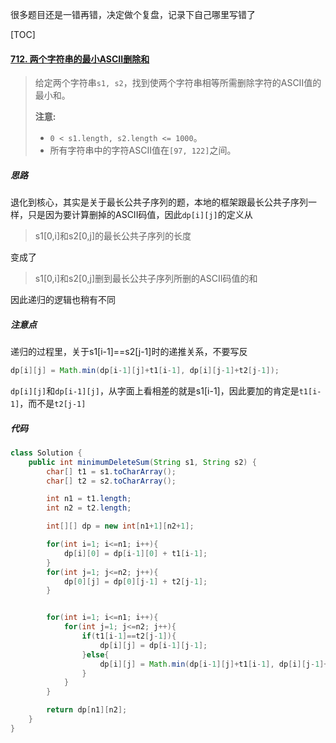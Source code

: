 很多题目还是一错再错，决定做个复盘，记录下自己哪里写错了



[TOC]

#### [712. 两个字符串的最小ASCII删除和](https://leetcode-cn.com/problems/minimum-ascii-delete-sum-for-two-strings/)

> 给定两个字符串`s1, s2`，找到使两个字符串相等所需删除字符的ASCII值的最小和。
>
> 
>
> **注意:**
> 
>- `0 < s1.length, s2.length <= 1000`。
> - 所有字符串中的字符ASCII值在`[97, 122]`之间。



##### 思路

退化到核心，其实是关于最长公共子序列的题，本地的框架跟最长公共子序列一样，只是因为要计算删掉的ASCII码值，因此`dp[i][j]`的定义从

>  s1[0,i]和s2[0,j]的最长公共子序列的长度

变成了

>  s1[0,i]和s2[0,j]删到最长公共子序列所删的ASCII码值的和

因此递归的逻辑也稍有不同



##### 注意点

递归的过程里，关于s1[i-1]==s2[j-1]时的递推关系，不要写反

```java
dp[i][j] = Math.min(dp[i-1][j]+t1[i-1], dp[i][j-1]+t2[j-1]);
```

`dp[i][j]`和`dp[i-1][j]`，从字面上看相差的就是s1[i-1]，因此要加的肯定是`t1[i-1]`，而不是`t2[j-1]`



##### 代码

```java
class Solution {
    public int minimumDeleteSum(String s1, String s2) {
        char[] t1 = s1.toCharArray();
        char[] t2 = s2.toCharArray();

        int n1 = t1.length;
        int n2 = t2.length;

        int[][] dp = new int[n1+1][n2+1];

        for(int i=1; i<=n1; i++){
            dp[i][0] = dp[i-1][0] + t1[i-1];
        }
        for(int j=1; j<=n2; j++){
            dp[0][j] = dp[0][j-1] + t2[j-1];
        }


        for(int i=1; i<=n1; i++){
            for(int j=1; j<=n2; j++){
                if(t1[i-1]==t2[j-1]){
                    dp[i][j] = dp[i-1][j-1];
                }else{
                    dp[i][j] = Math.min(dp[i-1][j]+t1[i-1], dp[i][j-1]+t2[j-1]);
                }
            }
        }

        return dp[n1][n2];
    }
}
```
